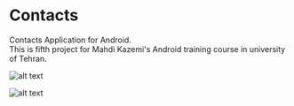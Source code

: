 # Contacts
Contacts Application for Android. <br>
This is fifth project for Mahdi Kazemi's Android training course in university of Tehran.

![alt text](http://s9.picofile.com/file/8349336600/photo_2019_01_18_20_04_53.jpg)

![alt text](http://s9.picofile.com/file/8349336618/photo_2019_01_18_20_04_48.jpg)
